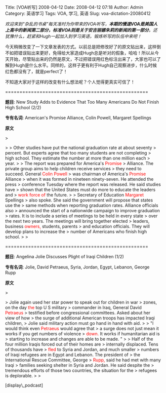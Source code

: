 Title: [VOA听写] 2008-04-12
Date: 2008-04-12 07:18
Author: Admin
Category: 英语学习
Tags: VOA, 学习, 英语
Slug: voa-dictation-20080412

*欢迎来到“杂乱的书桌”每天准时为你带来的VOA听写，**本期的慢速VOA是美国人上高中的新闻第二部分，标准VOA则是关于安吉丽娜朱莉的新闻的第一部分**。还犹豫什么，赶紧和Hugh一起加入到学习英语，锻炼听写的队伍中来吧！*

</p>

今天稍微改变了一下文章发表的方式。以前总是把修改好了的原文贴出来，这样倒不如把错误贴出来更好，免得给大家造成Hugh总是听对的假象，哈哈！所以从今天开始，尽管贴出来的仍然是原文，不过把错误用红色标注出来了，大家也可以了解到Hugh是什么水平。同样的，这样子更有利于Hugh自己观察进步，什么时候红色都没有了，就是perfect了！

</p>

不知道大家对于这样的改变有什么想法呢？个人觉得更真实可信了！

</p>
==================================================

**题目**: New Study Adds to Evidence That Too Many Americans Do Not
Finish High School (2/2)

</p>

**专有名词**: American's Promise Alliance, Colin Powell, Margaret
Spellings

</p>

**原文**

<p>
> </p>
>
> Other studies have put the national graduation rate at about seventy
> percent. But experts agree that too many students are not completing
> high school. They estimate the number at more than one million each
> year.
>
> The report was prepared for America's <font color="red">Promise</font>
> Alliance. The private group aims to help children receive services
> they need to succeed. General <font color="red">Colin Powell</font>
> was chairman of America's <font color="red">Promise</font> Alliance
> when it was formed in nineteen ninety-seven. He attended the press
> conference Tuesday where the report was released. He said studies have
> shown that the United States must do more to educate the leaders and
> <font color="red">work force of</font> the future.
>
> Secretary of Education <font color="red">Margaret</font> Spellings
> also spoke. She said the government will propose that states use the
> same methods when reporting graduation rates. Alliance officials also
> announced the start of a nationwide campaign to improve graduation
> rates. It is to include a series of meetings to be held in every state
> over the next two years. The meetings will bring together elected
> leaders, business <font color="red">owners,</font> students, parents
> and education officials. They will develop plans to increase the
> number of Americans who finish high school.
>
> <p>

</p>
==================================================

**题目**: Angelina Jolie Discusses Plight of Iraqi Children (1/2)

</p>

**专有名词**: Jolie, David Petraeus, Syria, Jordan, Egypt, Lebanon,
George Rupp

</p>

**原文**

<p>
> </p>
> Jolie again used her star power to speak out for children in war
> zones, on the day <font color="red">the</font> top U S military
> commander in Iraq, General David <font color="red">Petraeus</font>
> testified before congressional committees. Asked about her view of how
> the surge of additional American troops has impacted Iraqi children,
> Jolie said military action must go hand in hand with aid.
>
> "I would think even <font color="red">Petraeus</font> would agree that
> a surge does not just mean it works if you get numbers of violence
> <font color="red">down.</font> It works if humanitarian aid is
> starting to increase and changes are able to be made. "
>
> Half of the four million Iraqis forced out of their homes are
> internally displaced. Tens of thousands have
> <font color="red">fled</font> to Syria and Jordan, and much smaller
> numbers of Iraqi refugees are in Egypt and Lebanon. The president of
> the International Rescue Committee, George
> <font color="red">Rupp,</font> said he had met with many Iraqi
> families seeking shelter in Syria and Jordan. He said despite the
> tremendous efforts of those two countries, the situation for the
> refugees is deplorable.
>
> <p>

</p>
[display\_podcast]
